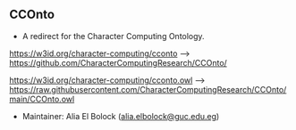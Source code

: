 ## CCOnto

* A redirect for the Character Computing Ontology.

https://w3id.org/character-computing/cconto --> https://github.com/CharacterComputingResearch/CCOnto/

https://w3id.org/character-computing/cconto.owl --> https://raw.githubusercontent.com/CharacterComputingResearch/CCOnto/main/CCOnto.owl


* Maintainer: Alia El Bolock (alia.elbolock@guc.edu.eg)